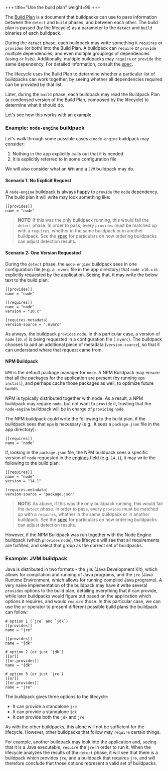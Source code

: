 +++
title="Use the build plan"
weight=99
+++

The [Build Plan](https://github.com/buildpacks/spec/blob/main/buildpack.md#build-plan-toml) is a document that buildpacks can use to pass information between the `detect` and `build` phases, and between each other.
The build plan is passed (by the lifecycle) as a parameter to the `detect` and `build` binaries of each buildpack.

<!--more-->

During the `detect` phase, each buildpack may write something it `requires` or `provides` (or both) into the Build Plan.
A buildpack can `require` or `provide` multiple dependencies, and even multiple groupings of dependencies (using `or` lists).
Additionally, multiple buildpacks may `require` or `provide` the same dependency.
For detailed information, consult the [spec](https://github.com/buildpacks/spec/blob/main/buildpack.md#buildpack-plan-toml).

The lifecycle uses the Build Plan to determine whether a particular list of buildpacks can work together,
by seeing whether all dependencies required can be provided by that list.

Later, during the `build` phase, each buildpack may read the Buildpack Plan (a condensed version of the Build Plan, composed by the lifecycle) to determine what it should do.

Let's see how this works with an example.

### Example: `node-engine` buildpack

Let's walk through some possible cases a `node-engine` buildpack may consider:

1.  Nothing in the app explicitly calls out that it is needed
2.  It is explicitly referred to in some configuration file

We will also consider what an `NPM` and a `JVM` buildpack may do.

#### Scenario 1: No Explicit Request

A `node-engine` buildpack is always happy to `provide` the `node` dependency. The build plan it will write may look something like:
```
[[provides]]
name = "node"
```
> **NOTE:** If this was the only buildpack running, this would fail the `detect` phase. In order to pass, every `provides` must be matched up with a `requires`, whether in the same buildpack or in another buildpack.
> See the [spec](https://github.com/buildpacks/spec/blob/main/buildpack.md#phase-1-detection) for particulars on how ordering buildpacks can adjust detection results.

#### Scenario 2: One Version Requested

During the `detect` phase, the `node-engine` buildpack sees in one configuration file (e.g. a `.nvmrc` file in the app directory) that `node v10.x` is explicitly requested by the application. Seeing that, it may write the below text to the build plan:
```
[[provides]]
name = "node"

[[requires]]
name = "node"
version = "10.x"

[requires.metadata]
version-source = ".nvmrc"
```

As always, the buildpack `provides` `node`. In this particular case, a version of `node` (`10.x`) is being requested in a configuration file (`.nvmrc`). The buildpack chooses to add an additional piece of metadata (`version-source`), so that it can understand where that request came from.

#### NPM Buildpack

`NPM` is the default package manager for `node`. A NPM Buildpack may ensure that all the packages for the application are present (by running `npm install`), and perhaps cache those packages as well, to optimize future builds.

NPM is typically distributed together with node. As a result, a NPM buildpack may require `node`, but not want to `provide` it, trusting that the `node-engine` buildpack will be in charge of `providing` `node`.

The NPM buildpack could write the following to the build plan, if the buildpack sees that `npm` is necessary (e.g., it sees a `package.json` file in the app directory):
```
[[requires]]
name = "node"
```

If, looking in the `package.json` file, the NPM buildpack sees a specific version of `node` requested in the [engines](https://docs.npmjs.com/files/package.json#engines) field (e.g. `14.1`), it may write the following to the build plan:
```
[[requires]]
name = "node"
version = "14.1"

[requires.metadata]
version-source = "package.json"
```

> **NOTE:** As above, if this was the only buildpack running, this would fail the `detect` phase. In order to pass, every `provides` must be matched up with a `requires`, whether in the same buildpack or in another buildpack.
> See the [spec](https://github.com/buildpacks/spec/blob/main/buildpack.md#phase-1-detection) for particulars on how ordering buildpacks can adjust detection results.

However, if the NPM Buildpack was run together with the Node Engine buildpack (which `provides` `node`), the lifecycle will see that all requirements are fulfilled, and select that group as the correct set of buildpacks.

### Example: JVM buildpack

Java is distributed in two formats - the `jdk` (Java Development Kit), which allows for compilation and running of Java programs, and the `jre` (Java Runtime Environment,  which allows for running compiled Java programs).
A very naive implementation of the buildpack may have it write several `provides` options to the build plan, detailing everything that it can provide,
while later buildpacks would figure out based on the application which options it requires, and would `require` those.
In this particular case, we can use the `or` operator to present different possible build plans the buildpack can follow:

```
# option 1 (`jre` and `jdk`)
[[provides]]
name = "jre"

[[provides]]
name = "jdk"

# option 2 (or just `jdk`)
[[or]]
[[or.provides]]
name = "jdk"

# option 3 (or just `jre`)
[[or]]
[[or.provides]]
name = "jre"
```

The buildpack gives three options to the lifecycle:
* It can provide a standalone `jre`
* It can provide a standalone `jdk`
* It can provide both the `jdk` and `jre`

As with the other buildpacks, this alone will not be sufficient for the lifecycle. However, other buildpacks that follow may `require` certain things.

For example, another buildpack may look into the application and, seeing that it is a Java executable, `require` the `jre` in order to run it.
When the lifecycle analyzes the results of the `detect` phase, it will see that there is a buildpack which provides `jre`, and a buildpack that requires `jre`,
and will therefore conclude that those options represent a valid set of buildpacks.
